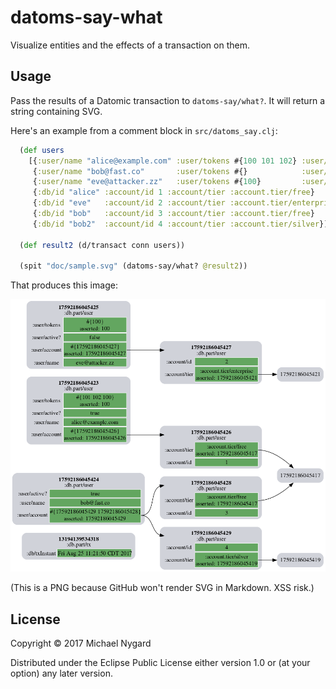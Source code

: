 # datoms-say-what

Visualize entities and the effects of a transaction on them.

## Usage

Pass the results of a Datomic transaction to `datoms-say/what?`. It
will return a string containing SVG.

Here's an example from a comment block in `src/datoms_say.clj`:

```clojure
  (def users
    [{:user/name "alice@example.com" :user/tokens #{100 101 102} :user/active? true  :user/account #{"alice"}}
     {:user/name "bob@fast.co"       :user/tokens #{}            :user/active? true  :user/account #{"bob" "bob2"}}
     {:user/name "eve@attacker.zz"   :user/tokens #{100}         :user/active? false :user/account #{"eve"}}
     {:db/id "alice" :account/id 1 :account/tier :account.tier/free}
     {:db/id "eve"   :account/id 2 :account/tier :account.tier/enterprise}
     {:db/id "bob"   :account/id 3 :account/tier :account.tier/free}
     {:db/id "bob2"  :account/id 4 :account/tier :account.tier/silver}])

  (def result2 (d/transact conn users))

  (spit "doc/sample.svg" (datoms-say/what? @result2))
```

That produces this image:

![sample](./doc/sample.png)

(This is a PNG because GitHub won't render SVG in Markdown. XSS risk.)

## License

Copyright © 2017 Michael Nygard

Distributed under the Eclipse Public License either version 1.0 or (at
your option) any later version.
